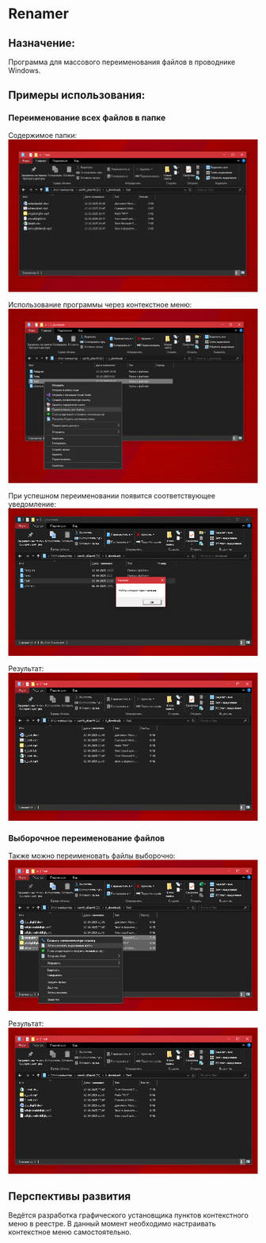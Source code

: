 # Renamer
## Назначение:
Программа для массового переименования файлов в проводнике Windows.

## Примеры использования:
### Переименование всех файлов в папке
Содержимое папки:
![Содержимое папки](./screens/1.1.png)

Использование программы через контекстное меню:
![Контекстное меню папки](./screens/1.2.png)

При успешном переименовании появится соответствующее уведомление:
![Уведомление об успешном переименовании](./screens/1.3.png)

Результат:
![Результат](./screens/1.4.png)

### Выборочное переименование файлов
Также можно переименовать файлы выборочно:
![Контекстное меню](./screens/2.1.png)

Результат:
![Результат](./screens/2.2.png)

## Перспективы развития
Ведётся разработка графического установщика пунктов контекстного меню в реестре. В данный момент необходимо настраивать контекстное меню самостоятельно.
